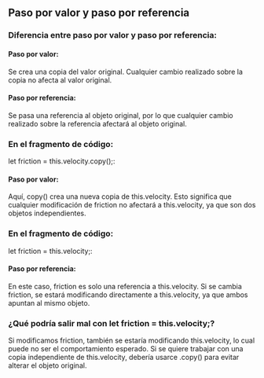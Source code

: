 ## Paso por valor y paso por referencia
### Diferencia entre paso por valor y paso por referencia:
#### Paso por valor: 
Se crea una copia del valor original. Cualquier cambio realizado sobre la copia no afecta al valor original.

#### Paso por referencia:
 Se pasa una referencia al objeto original, por lo que cualquier cambio realizado sobre la referencia afectará al objeto original.

### En el fragmento de código:
let friction = this.velocity.copy();:

#### Paso por valor:
 Aquí, copy() crea una nueva copia de this.velocity. Esto significa que cualquier modificación de friction no afectará a this.velocity, ya que son dos objetos independientes.

### En el fragmento de código:
 let friction = this.velocity;: 
#### Paso por referencia:
 En este caso, friction es solo una referencia a this.velocity. Si se cambia friction, se estará modificando directamente a this.velocity, ya que ambos apuntan al mismo objeto.

### ¿Qué podría salir mal con let friction = this.velocity;?
Si modificamos friction, también se estaría modificando this.velocity, lo cual puede no ser el comportamiento esperado. Si se quiere trabajar con una copia independiente de this.velocity, debería usarce .copy() para evitar alterar el objeto original.
